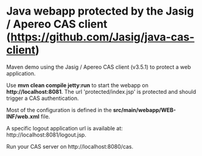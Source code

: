 Java webapp protected by the Jasig / Apereo CAS client (https://github.com/Jasig/java-cas-client)
==

Maven demo using the Jasig / Apereo CAS client (v3.5.1) to protect a web application.

Use **mvn clean compile jetty:run** to start the webapp on **http://localhost:8081**.
The url 'protected/index.jsp' is protected and should trigger a CAS authentication.

Most of the configuration is defined in the **src/main/webapp/WEB-INF/web.xml** file.

A specific logout application url is available at: http://localhost:8081/logout.jsp.

Run your CAS server on http://localhost:8080/cas.
